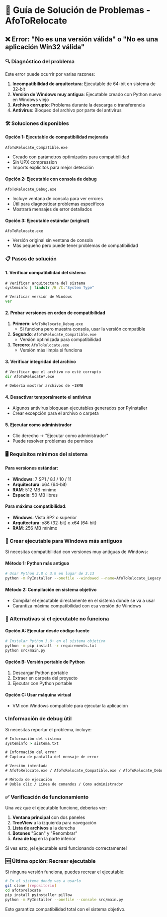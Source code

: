 # 🔧 Guía de Solución de Problemas - AfoToRelocate

## ❌ Error: "No es una versión válida" o "No es una aplicación Win32 válida"

### 🔍 Diagnóstico del problema

Este error puede ocurrir por varias razones:

1. **Incompatibilidad de arquitectura**: Ejecutable de 64-bit en sistema de 32-bit
2. **Versión de Windows muy antigua**: Ejecutable creado con Python nuevo en Windows viejo
3. **Archivo corrupto**: Problema durante la descarga o transferencia
4. **Antivirus**: Bloqueo del archivo por parte del antivirus

### 🛠️ Soluciones disponibles

#### Opción 1: Ejecutable de compatibilidad mejorada
```
AfoToRelocate_Compatible.exe
```
- Creado con parámetros optimizados para compatibilidad
- Sin UPX compression
- Imports explícitos para mejor detección

#### Opción 2: Ejecutable con consola de debug
```
AfoToRelocate_Debug.exe
```
- Incluye ventana de consola para ver errores
- Útil para diagnosticar problemas específicos
- Mostrará mensajes de error detallados

#### Opción 3: Ejecutable estándar (original)
```
AfoToRelocate.exe
```
- Versión original sin ventana de consola
- Más pequeño pero puede tener problemas de compatibilidad

### 📋 Pasos de solución

#### 1. Verificar compatibilidad del sistema
```cmd
# Verificar arquitectura del sistema
systeminfo | findstr /B /C:"System Type"

# Verificar versión de Windows
ver
```

#### 2. Probar versiones en orden de compatibilidad
1. **Primero**: `AfoToRelocate_Debug.exe`
   - Si funciona pero muestra consola, usar la versión compatible
2. **Segundo**: `AfoToRelocate_Compatible.exe`
   - Versión optimizada para compatibilidad
3. **Tercero**: `AfoToRelocate.exe`
   - Versión más limpia si funciona

#### 3. Verificar integridad del archivo
```cmd
# Verificar que el archivo no esté corrupto
dir AfoToRelocate*.exe

# Debería mostrar archivos de ~18MB
```

#### 4. Desactivar temporalmente el antivirus
- Algunos antivirus bloquean ejecutables generados por PyInstaller
- Crear excepción para el archivo o carpeta

#### 5. Ejecutar como administrador
- Clic derecho → "Ejecutar como administrador"
- Puede resolver problemas de permisos

### 🖥️ Requisitos mínimos del sistema

#### Para versiones estándar:
- **Windows**: 7 SP1 / 8.1 / 10 / 11
- **Arquitectura**: x64 (64-bit)
- **RAM**: 512 MB mínimo
- **Espacio**: 50 MB libres

#### Para máxima compatibilidad:
- **Windows**: Vista SP2 o superior
- **Arquitectura**: x86 (32-bit) o x64 (64-bit)
- **RAM**: 256 MB mínimo

### 🔄 Crear ejecutable para Windows más antiguos

Si necesitas compatibilidad con versiones muy antiguas de Windows:

#### Método 1: Python más antiguo
```bash
# Usar Python 3.8 o 3.9 en lugar de 3.13
python -m PyInstaller --onefile --windowed --name=AfoToRelocate_Legacy --target-arch=i386 src/main.py
```

#### Método 2: Compilación en sistema objetivo
- Compilar el ejecutable directamente en el sistema donde se va a usar
- Garantiza máxima compatibilidad con esa versión de Windows

### 🚨 Alternativas si el ejecutable no funciona

#### Opción A: Ejecutar desde código fuente
```bash
# Instalar Python 3.8+ en el sistema objetivo
python -m pip install -r requirements.txt
python src/main.py
```

#### Opción B: Versión portable de Python
1. Descargar Python portable
2. Extraer en carpeta del proyecto
3. Ejecutar con Python portable

#### Opción C: Usar máquina virtual
- VM con Windows compatible para ejecutar la aplicación

### 📞 Información de debug útil

Si necesitas reportar el problema, incluye:

```cmd
# Información del sistema
systeminfo > sistema.txt

# Información del error
# Captura de pantalla del mensaje de error

# Versión intentada
# AfoToRelocate.exe / AfoToRelocate_Compatible.exe / AfoToRelocate_Debug.exe

# Método de ejecución
# Doble clic / Línea de comandos / Como administrador
```

### ✅ Verificación de funcionamiento

Una vez que el ejecutable funcione, deberías ver:

1. **Ventana principal** con dos paneles
2. **TreeView** a la izquierda para navegación
3. **Lista de archivos** a la derecha
4. **Botones** "Scan" y "Renombrar"
5. **Área de log** en la parte inferior

Si ves esto, ¡el ejecutable está funcionando correctamente!

### 🆘 Última opción: Recrear ejecutable

Si ninguna versión funciona, puedes recrear el ejecutable:

```bash
# En el sistema donde vas a usarlo
git clone [repositorio]
cd afotorelocate
pip install pyinstaller pillow
python -m PyInstaller --onefile --console src/main.py
```

Esto garantiza compatibilidad total con el sistema objetivo.
